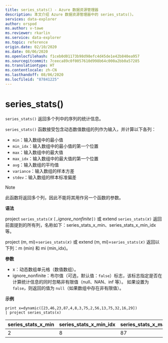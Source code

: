 ```yaml
---
title: series_stats() - Azure 数据资源管理器
description: 本文介绍 Azure 数据资源管理器中的 series_stats()。
services: data-explorer
author: orspod
ms.author: v-tawe
ms.reviewer: rkarlin
ms.service: data-explorer
ms.topic: reference
origin.date: 02/10/2020
ms.date: 08/06/2020
ms.openlocfilehash: f1ceb0d01173b98d98efc4d45de1e42b840ea957
ms.sourcegitcommit: 7ceeca89c0f0057610d998b64c000a2bb0a57285
ms.translationtype: HT
ms.contentlocale: zh-CN
ms.lasthandoff: 08/06/2020
ms.locfileid: "87841225"
---
```

# <a name="series_stats"></a>series_stats()

`series_stats()` 返回多个列中的序列的统计信息。  

`series_stats()` 函数接受包含动态数值数组的列作为输入，并计算以下各列：
* `min`：输入数组中的最小值
* `min_idx`：输入数组中的最小值的第一个位置
* `max`：输入数组中的最大值
* `max_idx`：输入数组中的最大值的第一个位置
* `avg`：输入数组的平均值
* `variance`：输入数组的样本方差
* `stdev`：输入数组的样本标准偏差

> [!NOTE] 
> 此函数将返回多个列，因此不能将其用作另一个函数的参数。

**语法**

project `series_stats(`*x* `[,`*ignore_nonfinite*`])` 或 extend `series_stats(`*x*`)` 返回前面提到的所有列，名称如下：series_stats_x_min、series_stats_x_min_idx 等。
 
project (m, mi)=`series_stats(`*x*`)` 或 extend (m, mi)=`series_stats(`*x*`)` 返回以下列：m (min) 和 mi (min_idx)。

**参数**

* x：动态数组单元格（数值数组）。 
* ignore_nonfinite：布尔值（可选，默认值：`false`）标志，该标志指定是否在计算统计信息的同时忽略非有限值（null、NAN、inf 等）。 如果设置为 `false`，则返回的值为 `null`（如果数组中存在非有限值）。

**示例**

<!-- csl: https://help.kusto.chinacloudapi.cn:443/Samples -->
```kusto
print x=dynamic([23,46,23,87,4,8,3,75,2,56,13,75,32,16,29]) 
| project series_stats(x)

```

|series_stats_x_min|series_stats_x_min_idx|series_stats_x_max|series_stats_x_max_idx|series_stats_x_avg|series_stats_x_stdev|series_stats_x_variance|
|---|---|---|---|---|---|---|
|2|8|87|3|32.8|28.5036338535483|812.457142857143|
